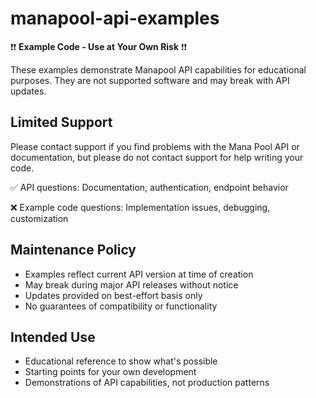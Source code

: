 # manapool-api-examples

❗❗ **Example Code - Use at Your Own Risk** ❗❗

These examples demonstrate Manapool API capabilities for educational purposes. They are not supported software and may break with API updates.

## Limited Support
Please contact support if you find problems with the Mana Pool API or documentation, but please do not contact support for help writing your code.

✅ API questions: Documentation, authentication, endpoint behavior

❌ Example code questions: Implementation issues, debugging, customization

## Maintenance Policy

* Examples reflect current API version at time of creation 
* May break during major API releases without notice
* Updates provided on best-effort basis only
* No guarantees of compatibility or functionality

## Intended Use

* Educational reference to show what's possible
* Starting points for your own development
* Demonstrations of API capabilities, not production patterns
